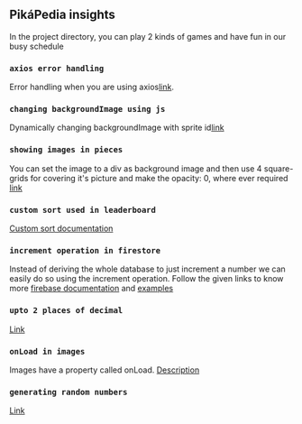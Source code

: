 ## PikáPedia insights

In the project directory, you can play 2 kinds of games and have fun in our busy schedule

### `axios error handling`

Error handling when you are using axios[link](https://axios-http.com/docs/handling_errors).

### `changing backgroundImage using js`

Dynamically changing backgroundImage with sprite id[link](https://holycoders.com/set-background-image-react-js/)

### `showing images in pieces`

You can set the image to a div as background image and then use 4 square-grids for covering it's picture and make the opacity: 0, where ever required [link](https://stackoverflow.com/questions/19561585/how-to-make-div-go-behind-another-div)

### `custom sort used in leaderboard`

[Custom sort documentation](https://www.tutorialspoint.com/how-to-define-custom-sort-function-in-javascript)

### `increment operation in firestore`

Instead of deriving the whole database to just increment a number we can easily do so using the increment operation. Follow the given links to know more [firebase documentation](https://firebase.google.com/docs/firestore/manage-data/add-data?utm_source=cloud.google.com&utm_medium=referral)
and [examples](https://fireship.io/snippets/firestore-increment-tips/)

### `upto 2 places of decimal`

[Link](https://stackoverflow.com/questions/3163070/javascript-displaying-a-float-to-2-decimal-places)

### `onLoad in images`

Images have a property called onLoad. [Description](https://medium.com/programming-essentials/how-to-detect-when-all-images-are-loaded-in-a-react-component-d831d0c675b2)

### `generating random numbers`
[Link](https://www.w3schools.com/JS/js_random.asp#:~:text=JavaScript%20Random%201%20Math.random%20%28%29%20Math.random%20%28%29%20returns,to%20use%20for%20all%20random%20integer%20purposes.%20)